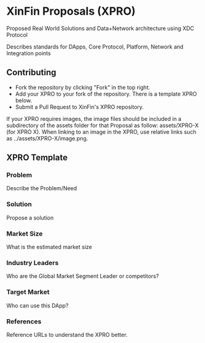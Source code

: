 # XinFin Proposals (XPRO)
Proposed Real World Solutions and Data+Network architecture using XDC Protocol 

Describes standards for DApps, Core Protocol, Platform, Network and Integration points

## Contributing
- Fork the repository by clicking "Fork" in the top right.
- Add your XPRO to your fork of the repository. There is a template XPRO below.
- Submit a Pull Request to XinFin's XPRO repository.

If your XPRO requires images, the image files should be included in a subdirectory of the assets folder for that Proposal as follow: assets/XPRO-X (for XPRO X). When linking to an image in the XPRO, use relative links such as ../assets/XPRO-X/image.png.

## XPRO Template 

### Problem

Describe the Problem/Need

### Solution

Propose a solution

### Market Size

What is the estimated market size

### Industry Leaders

Who are the Global Market Segment Leader or competitors?

### Target Market

Who can use this DApp?

### References

Reference URLs to understand the XPRO better.
 
